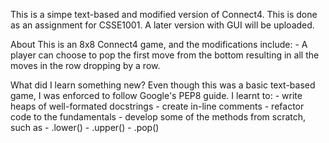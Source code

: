 This is a simpe text-based and modified version of Connect4.
This is done as an assignment for CSSE1001. 
A later version with GUI will be uploaded.

About
This is an 8x8 Connect4 game, and the modifications include:
    - A player can choose to pop the first move from the bottom resulting in all the moves in the row dropping by a row. 
   

What did I learn something new?
Even though this was a basic text-based game, I was enforced to follow Google's PEP8 guide.
I learnt to:
	- write heaps of well-formated docstrings
	- create in-line comments 
	- refactor code to the fundamentals
	- develop some of the methods from scratch, such as
		- .lower()
		- .upper()
		- .pop()

